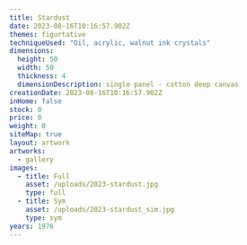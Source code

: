 ```yaml
---
title: Stardust
date: 2023-08-16T10:16:57.902Z
themes: figurtative
techniqueUsed: "Oil, acrylic, walnut ink crystals"
dimensions:
  height: 50
  width: 50
  thickness: 4
  dimensionDescription: single panel - cotton deep canvas
creationDate: 2023-08-16T10:16:57.902Z
inHome: false
stock: 0
price: 0
weight: 0
siteMap: true
layout: artwork
artworks:
  - gallery
images:
  - title: Full
    asset: /uploads/2023-stardust.jpg
    type: full
  - title: Sym
    asset: /uploads/2023-stardust_sim.jpg
    type: sym
years: 1976
---
```

